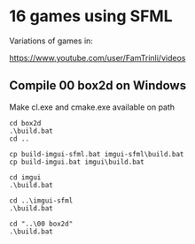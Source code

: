# 16 games using SFML

Variations of games in:

https://www.youtube.com/user/FamTrinli/videos

## Compile 00 box2d on Windows

Make cl.exe and cmake.exe available on path
```
cd box2d
.\build.bat 
cd ..

cp build-imgui-sfml.bat imgui-sfml\build.bat
cp build-imgui.bat imgui\build.bat

cd imgui
.\build.bat

cd ..\imgui-sfml
.\build.bat

cd "..\00 box2d"
.\build.bat
```